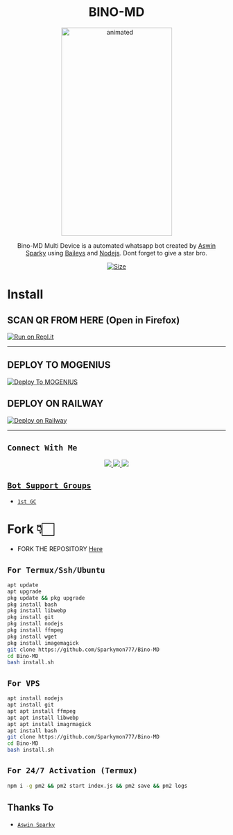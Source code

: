 

<h1 align="center">BINO-MD<br></h1>
<p align="center">
<img src="https://i.imgur.com/iaWuQRB.jpeg" alt="animated" width="255" height="480" />
</p>

<p align="center">
Bino-MD Multi Device is a automated whatsapp bot created by <a href="https://github.com/Sparkymon777" target="_blank">Aswin Sparky</a> using <a href="https://github.com/adiwajshing/Baileys" target="_blank">Baileys</a> and <a href="https://github.com/nodejs" target="_blank">Nodejs</a>. Dont forget to give a star bro.
</p>

<p align="center">
<a href="https://youtu.be/u7mArDtlTZk"><img title="Size" src="https://img.shields.io/badge/Tutorial-Video-green"></a>
</p>

# Install

## SCAN QR FROM HERE (Open in Firefox)

[![Run on Repl.it](https://repl.it/badge/github/Sparkymon777/SPARKY-BOT-MD)](https://replit.com/@Sparkymon777/SPARKY-BOT-Ultra?v=output%20only=1&lite=1#index.js)



----------

<p align="center">



</p>

## DEPLOY TO MOGENIUS

[![Deploy To MOGENIUS](https://i.imgur.com/FD3UXUl.jpeg)](https://mogenius.com)




## DEPLOY ON RAILWAY 

[![Deploy on Railway](https://railway.app/button.svg)](https://railway.app/new)


-------

## ```Connect With Me```
<p align="center">
<a href="https://wa.me/917012984396"><img src="https://img.shields.io/badge/Contact SPARKY-25D366?style=for-the-badge&logo=whatsapp&logoColor=white" />
<a href="https://chat.whatsapp.com/JTUrdnOziKD44ScoBoggmh"><img src="https://img.shields.io/badge/Join Official GC-25D366?style=for-the-badge&logo=whatsapp&logoColor=white" />
<a href="https://youtube.com/@sparkymon777"><img src="https://img.shields.io/badge/Subscribe SPARKY'S CHANNEL-ff0000?style=for-the-badge&logo=youtube&logoColor=ff000000&link=https://www.youtube.com/c/BOTINDO" /><br>
</p>


## ```Bot Support Groups```

- [`1st GC`](https://chat.whatsapp.com/JTUrdnOziKD44ScoBoggmh)

#  Fork 👇🏻

- FORK THE REPOSITORY [Here](https://github.com/Sparkymon777/Bino-MD/fork)

## `For Termux/Ssh/Ubuntu`
```bash
apt update
apt upgrade
pkg update && pkg upgrade
pkg install bash
pkg install libwebp
pkg install git
pkg install nodejs
pkg install ffmpeg
pkg install wget
pkg install imagemagick
git clone https://github.com/Sparkymon777/Bino-MD
cd Bino-MD
bash install.sh
```
## `For VPS`
```bash
apt install nodejs 
apt install git 
apt apt install ffmpeg 
apt apt install libwebp 
apt apt install imagrmagick
apt install bash
git clone https://github.com/Sparkymon777/Bino-MD
cd Bino-MD
bash install.sh
```
## `For 24/7 Activation (Termux)`
```bash
npm i -g pm2 && pm2 start index.js && pm2 save && pm2 logs
```
  
  
  ## Thanks To
* [`Aswin Sparky`](https://github.com/Sparkymon777)

